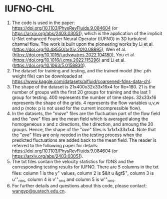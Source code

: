 # IUFNO-CHL
1. The code is used in the paper: https://doi.org/10.1103/PhysRevFluids.9.084604 (or https://arxiv.org/abs/2403.03051), which is the application of the implicit U-Net enhanced Fourier Neural Operator (IUFNO) in 3D turbulent channel flow. The work is built upon the pioneering works by Li et al. (https://doi.org/10.48550/arXiv.2010.08895), Wen et al. (https://doi.org/10.1016/j.advwatres.2022.104180), You et al. (https://doi.org/10.1016/j.cma.2022.115296) and Li et al. (https://doi.org/10.1063/5.0158830).
2. The dataset for training and testing, and the trained model (the .pth weight file) can be downloaded at https://www.kaggle.com/datasets/aifluid/coarsened-fdns-data-chl.
3. The shape of the dataset is 21x400x32x33x16x4 for Re=180. 21 is the number of groups with the first 20 groups for training and the last 1 group for testing. 400 represents the number of time steps. 32x33x16 represents the shape of the grids. 4 represents the flow variables u,v,w and p (note: p is not used for the current incompressible flow).
4. In the datasets, the "*mave*" files are the fluctuation part of the flow field and the "*ave*" files are the mean field which is averaged along the homogeneous x and z directions, the t direction, and amoung the 20 groups. Hence, the shape of the "*ave*" files is 1x1x1x33x1x4. Note that the "*ave*" files are only needed in the testing process when the predicted fluctuations are added back to the mean field. The reader is referred to the following paper for details:
https://doi.org/10.1103/PhysRevFluids.9.084604 (or https://arxiv.org/abs/2403.03051).  
6. The txt files contain the velocity statistics for fDNS and the corresponding testing results for IUFNO. There are 5 columns in the txt files: column 1 is the y<sup>+</sup> values, column 2 is $&lt u &gt$<sup>+</sup>, column 3 is u'<sup>+</sup><sub>rms</sub>, column 4 is v'<sup>+</sup><sub>rms</sub> and column 5 is w'<sup>+</sup><sub>rms</sub>.
7. For further details and questions about this code, please contact: wangyp@sustech.edu.cn.
